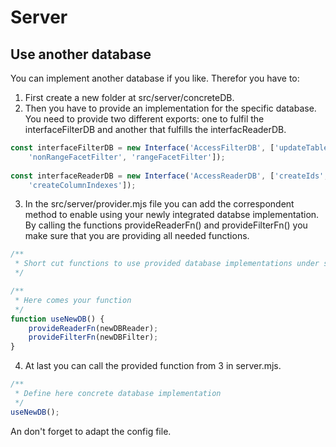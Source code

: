 # Server

## Use another database
You can implement another database if you like. Therefor you have to:

1. First create a new folder at src/server/concreteDB.
2. Then you have to provide an implementation for the specific database. You need to provide two different exports: one to fulfil the interfaceFilterDB and another that fulfills the interfacReaderDB.

```javascript
const interfaceFilterDB = new Interface('AccessFilterDB', ['updateTableEntries',
    'nonRangeFacetFilter', 'rangeFacetFilter']);
    
const interfaceReaderDB = new Interface('AccessReaderDB', ['createIds',
    'createColumnIndexes']);
```

3. In the src/server/provider.mjs file you can add the correspondent method to enable using your newly integrated databse implementation.
By calling the functions provideReaderFn() and provideFilterFn() you make sure that you are providing all needed functions.

```javascript
/**
 * Short cut functions to use provided database implementations under server/concreteDB/
 */

/**
 * Here comes your function
 */
function useNewDB() {
    provideReaderFn(newDBReader);
    provideFilterFn(newDBFilter);
}
```
4. At last you can call the provided function from 3 in server.mjs.

```javascript
/**
 * Define here concrete database implementation
 */
useNewDB();
```

An don't forget to adapt the config file.
